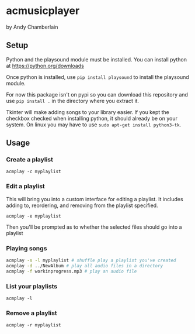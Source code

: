 # acmusicplayer

by Andy Chamberlain

## Setup

Python and the playsound module must be installed. You can install python at https://python.org/downloads

Once python is installed, use `pip install playsound` to install the playsound module.

For now this package isn't on pypi so you can download this repository and use `pip install .` in the directory where you extract it.

Tkinter will make adding songs to your library easier. If you kept the checkbox checked when installing python, it should already be on your system. On linux you may have to use `sudo apt-get install python3-tk`.


## Usage

### Create a playlist

```
acmplay -c myplaylist
```

### Edit a playlist

This will bring you into a custom interface for editing a playlist. It includes adding to, reordering, and removing from the playlist specified.

```
acmplay -e myplaylist
```

Then you'll be prompted as to whether the selected files should go into a playlist

### Playing songs

```sh
acmplay -s -l myplaylist # shuffle play a playlist you've created
acmplay -d ../NewAlbum # play all audio files in a directory
acmplay -f workinprogress.mp3 # play an audio file
```

### List your playlists

```
acmplay -l
```

### Remove a playlist

```
acmplay -r myplaylist
```